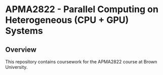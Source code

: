 # APMA2822 - Parallel Computing on Heterogeneous (CPU + GPU) Systems

## Overview 

This repository contains coursework for the APMA2822 course at Brown University. 
